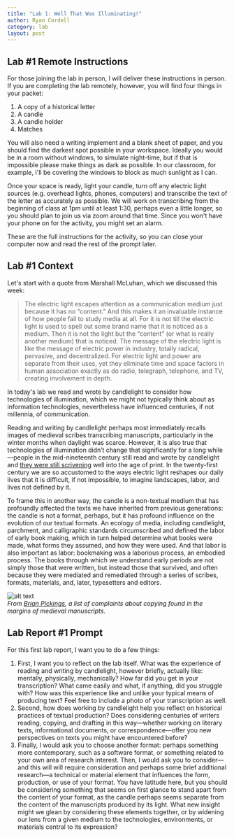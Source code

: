 ```yaml
---
title: "Lab 1: Well That Was Illuminating!"
author: Ryan Cordell
category: lab
layout: post
---
```


## Lab \#1 Remote Instructions

For those joining the lab in person, I will deliver these instructions in person. If you are completing the lab remotely, however, you will find four things in your packet:

1. A copy of a historical letter
2. A candle
3. A candle holder
4. Matches

You will also need a writing implement and a blank sheet of paper, and you should find the darkest spot possible in your workspace. Ideally you would be in a room without windows, to simulate night-time, but if that is impossible please make things as dark as possible. In our classroom, for example, I'll be covering the windows to block as much sunlight as I can. 

Once your space is ready, light your candle, turn off any electric light sources (e.g. overhead lights, phones, computers) and transcribe the text of the letter as accurately as possible. We will work on transcribing from the beginning of class at 1pm until at least 1:30, perhaps even a little longer, so you should plan to join us via zoom around that time. Since you won't have your phone on for the activity, you might set an alarm.

These are the full instructions for the activity, so you can close your computer now and read the rest of the prompt later. 



## Lab \#1 Context 

Let's start with a quote from Marshall McLuhan, which we discussed this week:

> The electric light escapes attention as a communication medium just because it has no “content.” And this makes it an invaluable instance of how people fail to study media at all. For it is not till the electric light is used to spell out some brand name that it is noticed as a medium. Then it is not the light but the “content” (or what is really another medium) that is noticed. The message of the electric light is like the message of electric power in industry, totally radical, pervasive, and decentralized. For electric light and power are separate from their uses, yet they eliminate time and space factors in human association exactly as do radio, telegraph, telephone, and TV, creating involvement in depth.

In today's lab we read and wrote by candlelight to consider how technologies of illumination, which we might not typically think about as information technologies, nevertheless have influenced centuries, if not millennia, of communication. 

Reading and writing by candlelight perhaps most immediately recalls images of medieval scribes transcribing manuscripts, particularly in the winter months when daylight was scarce. However, it is also true that technologies of illumination didn’t change that significantly for a long while—people in the mid-nineteenth century still read and wrote by candlelight and [they were still scrivening](http://www.bartleby.com/129/) well into the age of print. In the twenty-first century we are so accustomed to the ways electric light reshapes our daily lives that it is difficult, if not impossible, to imagine landscapes, labor, and lives not defined by it.

To frame this in another way, the candle is a non-textual medium that has profoundly affected the texts we have inherited from previous generations: the candle is not a format, perhaps, but it has profound influence on the evolution of our textual formats. An ecology of media, including candlelight, parchment, and calligraphic standards circumscribed and defined the labor of early book making, which in turn helped determine what books were made, what forms they assumed, and how they were used. And that labor is also important as labor: bookmaking was a laborious process, an embodied process. The books through which we understand early periods are not simply those that were written, but instead those that survived, and often because they were mediated and remediated through a series of scribes, formats, materials, and, later, typesetters and editors.

![alt text](https://i0.wp.com/brainpickings.org/wp-content/uploads/2012/03/marginalized.jpg?zoom=2&w=680 "Notes in medieval manuscripts made by medieval scribes, from Brain Pickings")  
*From [Brian Pickings](https://www.brainpickings.org/2012/03/21/monk-complaints-manuscripts/), a list of complaints about copying found in the margins of medieval manuscripts.*

## Lab Report \#1 Prompt

For this first lab report, I want you to do a few things:

1. First, I want you to reflect on the lab itself. What was the experience of reading and writing by candlelight, however briefly, actually like: mentally, physically, mechanically? How far did you get in your transcription? What came easily and what, if anything, did you struggle with? How was this experience like and unlike your typical means of producing text? Feel free to include a photo of your transcription as well. 
2. Second, how does working by candlelight help you reflect on historical practices of textual production? Does considering centuries of writers reading, copying, and drafting in this way—whether working on literary texts, informational documents, or correspondence—offer you new perspectives on texts you might have encountered before? 
3. Finally, I would ask you to choose another format: perhaps something more contemporary, such as a software format, or something related to your own area of research interest. Then, I would ask you to consider—and this will will require consideration and perhaps some brief additional research—a technical or material element that influences the form, production, or use of your format. You have latitude here, but you should be considering something that seems on first glance to stand apart from the content of your format, as the candle perhaps seems separate from the content of the manuscripts produced by its light. What new insight might we glean by considering these elements together, or by widening our lens from a given medium to the technologies, environments, or materials central to its expression? 